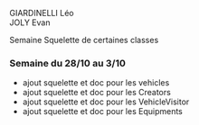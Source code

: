 GIARDINELLI Léo  
JOLY Evan

Semaine 
Squelette de certaines classes


### Semaine du 28/10 au 3/10

- ajout squelette et doc pour les vehicles 
- ajout squelette et doc pour les Creators 
- ajout squelette et doc pour les VehicleVisitor
- ajout squelette et doc pour les Equipments